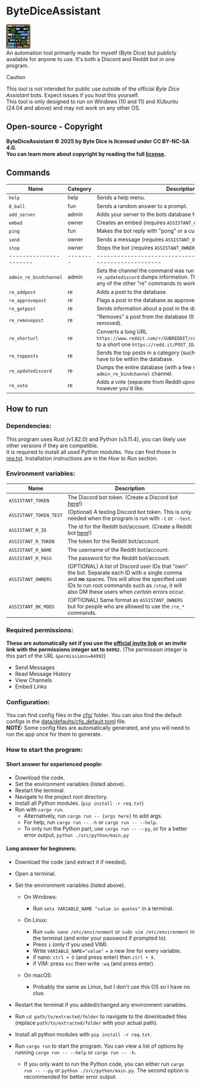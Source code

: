 <!-- If for some reason you're reading this without MD formatting - please disable word-wrap for your own good. -->
# ByteDiceAssistant
![](/BDA_icon_64x64.png)\
An automation tool primarily made for myself (Byte Dice) but publicly available for anyone to use. It's both a Discord and Reddit bot in one program.

> [!CAUTION]
> This tool is not intended for public use outside of the official *Byte Dice Assistant* bots. Expect issues if you host this yourself.\
> This tool is only designed to run on Windows (10 and 11) and XUbuntu (24.04 and above) and may not work on any other OS.

## Open-source - Copyright

**ByteDiceAssistant © 2025 by Byte Dice is licensed under CC BY-NC-SA 4.0.**\
**You can learn more about copyright by reading the full [license](/LICENSE.txt).**

## Commands

| Name                   | Category | Description                                                                                                                                                         |
| -----------------------| -------- | --------------------------------------------------------------------                                                                                                |
| `help`                 | help     | Sends a help menu.                                                                                                                                                  |
| `8_ball`               | fun      | Sends a random answer to a prompt.                                                                                                                                  |
| `add_server`           | admin    | Adds your server to the bots database for storage (no data is sold).                                                                                                |
| `embed`                | owner    | Creates an embed (requires `ASSISTANT_OWNERS` for security reasons).                                                                                                |
| `ping`                 | fun      | Makes the bot reply with "pong" or a custom message.                                                                                                                |
| `send`                 | owner    | Sends a message (requires `ASSISTANT_OWNERS` for security reasons).                                                                                                 |
| `stop`                 | owner    | Stops the bot (requires `ASSISTANT_OWNERS` for security reasons).                                                                                                   |
| ---------------------- | -------- | --------------------------------------------------------------------                                                                                                |
| `admin_re_bindchannel` | admin    | Sets the channel the command was run in as the one where `re_updatediscord` dumps information. This command is required for any of the other "re" commands to work. |
| `re_addpost`           | re       | Adds a post to the database.                                                                                                                                        |
| `re_approvepost`       | re       | Flags a post in the database as approved.                                                                                                                           |
| `re_getpost`           | re       | Sends information about a post in the database.                                                                                                                     |
| `re_removepost`        | re       | "Removes" a post from the database (It actually only flags it as removed).                                                                                          |
| `re_shorturl`          | re       | Converts a long URL `https://www.reddit.com/r/SUBREDDIT/comments/POST_ID/POST_TITLE/` to a short one `https://redd.it/POST_ID`.                                     |
| `re_topposts`          | re       | Sends the top posts in a category (such as upvotes). The posts have to be within the database.                                                                      |
| `re_updatediscord`     | re       | Dumps the entire database (with a few restrictions) in the `admin_re_bindchannel` channel.                                                                          |
| `re_vote`              | re       | Adds a vote (separate from Reddit upvotes) to a post. Use votes however you'd like.                                                                                 |

## How to run
### Dependencies:

This program uses Rust (v1.82.0) and Python (v3.11.4), you can likely use other versions if they are compatible.\
It is required to install all used Python modules. You can find those in [req.txt](/req.txt). Installation instructions are in the *How to Run* section.

### Environment variables:
| **Name**               | **Description**                                                                                                                                                                                                                                         |
| ---------------------- | ------------------------------------------------------------------------------------------------------------------------------------------------------------------------------------------------------------------------------------------------------- |
| `ASSISTANT_TOKEN`      | The Discord bot token. (Create a Discord bot [here](https://discord.com/developers/docs/intro)!)                                                                                                                                                        |
| `ASSISTANT_TOKEN_TEST` | (Optional) A testing Discord bot token. This is only needed when the program is run with `-t` or `--test`.                                                                                                                                              |
| `ASSISTANT_R_ID`       | The id for the Reddit bot/account. (Create a Reddit bot [here](https://www.reddit.com/prefs/apps)!)                                                                                                                                                     |
| `ASSISTANT_R_TOKEN`    | The token for the Reddit bot/account.                                                                                                                                                                                                                   |
| `ASSISTANT_R_NAME`     | The username of the Reddit bot/account.                                                                                                                                                                                                                 |
| `ASSISTANT_R_PASS`     | The password for the Reddit bot/account.                                                                                                                                                                                                                |
| `ASSISTANT_OWNERS`     | (OPTIONAL) A list of Discord user IDs that "own" the bot. Separate each ID with a single comma and **no** spaces. This will allow the specified user IDs to run root commands such as `/stop`, it will also DM these users when *certain* errors occur. |
| `ASSISTANT_BK_MODS`    | (OPTIONAL) Same format as `ASSISTANT_OWNERS` but for people who are allowed to use the `/re_*` commands.                                                                                                                                                |

### Required permissions:
**These are automatically set if you use the [official invite link](https://discord.com/oauth2/authorize?client_id=1212127255795335208&permissions=84992&integration_type=0&scope=bot) or an invite link with the permissions integer set to `84992`.** (The permission integer is this part of the URL `&permissions=84992`)
* Send Messages
* Read Message History
* View Channels
* Embed Links

### Configuration:
You can find config files in the [cfg/](cfg/) folder. You can also find the default configs in the [data/defaults/cfg_default.toml](data/defaults/cfg_default.toml) file.\
**NOTE:** Some config files are automatically generated, and you will need to run the app once for them to generate.

### How to start the program:
#### Short answer for experienced people:
* Download the code.
* Set the environment variables (listed above).
* Restart the terminal.
* Navigate to the project root directory.
* Install all Python modules. (`pip install -r req.txt`)
* Run with `cargo run`. 
  * Alternatively, run `cargo run -- {args here}` to add args.
  * For help, run `cargo run -- -h` or `cargo run -- --help`.
  * To only run the Python part, use `cargo run -- --py`, or for a better error output, `python ./src/python/main.py`

#### Long answer for beginners:
* Download the code (and extract it if needed).
* Open a terminal.
* Set the environment variables (listed above).
  * On Windows:
    * Run `setx VARIABLE_NAME "value in quotes"` in a terminal.
    
  * On Linux:
    * Run `sudo nano /etc/environment` or `sudo vim /etc/environment` in the terminal (and enter your password if prompted to).
    * Press `i` (only if you used VIM).
    * Write `VARIABLE_NAME="value"` + a new line for every variable.
    * if nano: `ctrl + O` (and press enter) then `ctrl + X`.
    * if VIM: press `esc` then write `:wq` (and press enter).

  * On macOS:
    * Probably the same as Linux, but I don't use this OS so I have no clue.

* Restart the terminal if you added/changed any environment variables.
* Run `cd path/to/extracted/folder` to navigate to the downloaded files (replace `path/to/extracted/folder` with your actual path).
* Install all python modules with `pip install -r req.txt`.
* Run `cargo run` to start the program. You can view a list of options by running `cargo run -- --help` or `cargo run -- -h`.
  * If you only want to run the Python code, you can either run `cargo run -- --py` or `python ./src/python/main.py`. The second option is recommended for better error output.
